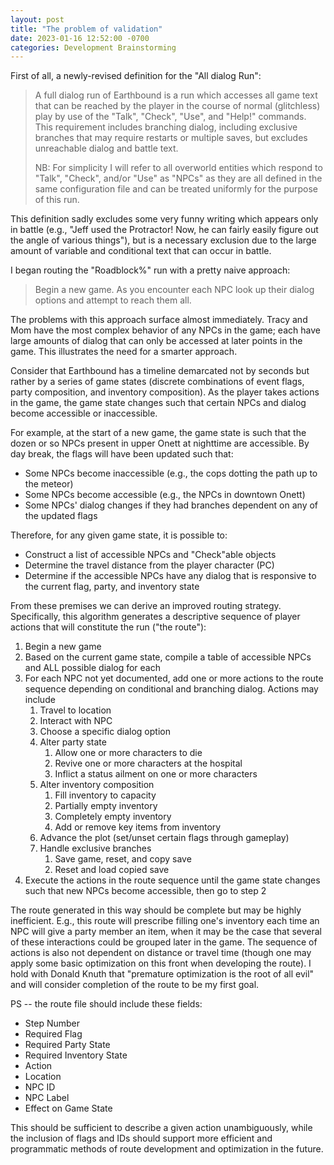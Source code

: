 ```yaml
---
layout: post
title: "The problem of validation"
date: 2023-01-16 12:52:00 -0700
categories: Development Brainstorming
---
```


First of all, a newly-revised definition for the "All dialog Run":

> A full dialog run of Earthbound is a run which accesses all game text that can be reached by the player in the course of normal (glitchless) play by use of the "Talk", "Check", "Use", and "Help!" commands. This requirement includes branching dialog, including exclusive branches that may require restarts or multiple saves, but excludes unreachable dialog and battle text.
>
> NB: For simplicity I will refer to all overworld entities which respond to "Talk", "Check", and/or "Use" as "NPCs" as they are all defined in the same configuration file and can be treated uniformly for the purpose of this run.

This definition sadly excludes some very funny writing which appears only in battle (e.g., "Jeff used the Protractor! Now, he can fairly easily figure out the angle of various things"), but is a necessary exclusion due to the large amount of variable and conditional text that can occur in battle.

I began routing the "Roadblock%" run with a pretty naive approach:

> Begin a new game. As you encounter each NPC look up their dialog options and attempt to reach them all.

The problems with this approach surface almost immediately. Tracy and Mom have the most complex behavior of any NPCs in the game; each have large amounts of dialog that can only be accessed at later points in the game. This illustrates the need for a smarter approach.

Consider that Earthbound has a timeline demarcated not by seconds but rather by a series of game states (discrete combinations of event flags, party composition, and inventory composition). As the player takes actions in the game, the game state changes such that certain NPCs and dialog become accessible or inaccessible.

For example, at the start of a new game, the game state is such that the dozen or so NPCs present in upper Onett at nighttime are accessible. By day break, the flags will have been updated such that:

- Some NPCs become inaccessible (e.g., the cops dotting the path up to the meteor)
- Some NPCs become accessible (e.g., the NPCs in downtown Onett)
- Some NPCs' dialog changes if they had branches dependent on any of the updated flags

Therefore, for any given game state, it is possible to:

- Construct a list of accessible NPCs and "Check"able objects
- Determine the travel distance from the player character (PC)
- Determine if the accessible NPCs have any dialog that is responsive to the current flag, party, and inventory state

From these premises we can derive an improved routing strategy. Specifically, this algorithm generates a descriptive sequence of player actions that will constitute the run ("the route"):

1. Begin a new game
2. Based on the current game state, compile a table of accessible NPCs and ALL possible dialog for each
3. For each NPC not yet documented, add one or more actions to the route sequence depending on conditional and branching dialog. Actions may include
	1. Travel to location
	2. Interact with NPC
	3. Choose a specific dialog option
	4. Alter party state
		1. Allow one or more characters to die
		2. Revive one or more characters at the hospital
		3. Inflict a status ailment on one or more characters
	5. Alter inventory composition
		1. Fill inventory to capacity
		2. Partially empty inventory
		3. Completely empty inventory
		4. Add or remove key items from inventory
	6. Advance the plot (set/unset certain flags through gameplay)
	7. Handle exclusive branches
		1. Save game, reset, and copy save
		2. Reset and load copied save
4. Execute the actions in the route sequence until the game state changes such that new NPCs become accessible, then go to step 2

The route generated in this way should be complete but may be highly inefficient. E.g., this route will prescribe filling one's inventory each time an NPC will give a party member an item, when it may be the case that several of these interactions could be grouped later in the game. The sequence of actions is also not dependent on distance or travel time (though one may apply some basic optimization on this front when developing the route). I hold with Donald Knuth that "premature optimization is the root of all evil" and will consider completion of the route to be my first goal.

PS -- the route file should include these fields:

- Step Number
- Required Flag
- Required Party State
- Required Inventory State
- Action
- Location
- NPC ID
- NPC Label
- Effect on Game State

This should be sufficient to describe a given action unambiguously, while the inclusion of flags and IDs should support more efficient and programmatic methods of route development and optimization in the future.